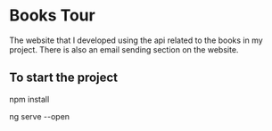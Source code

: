# Books Tour

The website that I developed using the api related to the books in my project. There is also an email sending section on the website.

## To start the project
npm install

ng serve --open
